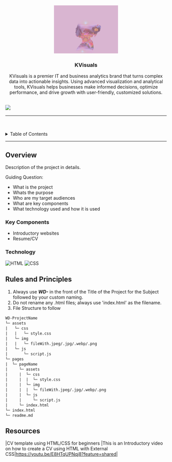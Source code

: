 
<a name="readme-top">

<br/>

<br />
<div align="center">
  <a href="assets/img/KVisuals.png">
    <img src="./assets/img/KVisuals.png" alt="KVisuals" width="200" height="150">
  </a>
  <h3 align="center">KVisuals</h3>
</div>
<div align="center"> KVisuals is a premier IT and business analytics brand that turns complex data into actionable insights. Using advanced visualization and analytical tools, KVisuals helps businesses make informed decisions, optimize performance, and drive growth with user-friendly, customized solutions. </div>

<br />

![](https://visit-counter.vercel.app/counter.png?page=https://github.com/farahKenawy/WD-Seatwork2)

---

<br />
<br />

<details>
  <summary>Table of Contents</summary>
  <ol>
    <li>
      <a href="#overview">Overview</a>
      <ol>
        <li>
          <a href="#key-components">Key Components</a>
        </li>
        <li>
          <a href="#technology">Technology</a>
        </li>
      </ol>
    </li>
    <li>
      <a href="#rules-and-principles">Rules and Principles</a>
    </li>
    <li>
      <a href="#resources">Resources</a>
    </li>
  </ol>
</details>

---

## Overview
Description of the project in details.

Guiding Question:
- What is the project
- Whats the purpose
- Who are my target audiences
- What are key components
- What technology used and how it is used

### Key Components
<!-- The following are just sample -->
- Introductory websites
- Resume/CV

### Technology
![HTML](https://img.shields.io/badge/HTML-E34F26?style=for-the-badge&logo=html5&logoColor=white)
![CSS](https://img.shields.io/badge/CSS-1572B6?style=for-the-badge&logo=css3&logoColor=white)

## Rules and Principles
1. Always use ***WD-*** in the front of the Title of the Project for the Subject followed by your custom naming.
2. Do not rename any .html files; always use 'index.html' as the filename.
3. File Structure to follow

```
WD-ProjectName
└─ assets
|   └─ css
|   |   └─ style.css
|   └─ img
|   |   └─ fileWith.jpeg/.jpg/.webp/.png
|   └─ js
|       └─ script.js
└─ pages
|  └─ pageName
|     └─ assets
|     |  └─ css
|     |  |  └─ style.css
|     |  └─ img
|     |  |  └─ fileWith.jpeg/.jpg/.webp/.png
|     |  └─ js
|     |     └─ script.js
|     └─ index.html
└─ index.html
└─ readme.md
```

## Resources
|CV template using HTML/CSS for beginners
|This is an Introductory video on how to create a CV using HTML with External CSS|https://youtu.be/E8HTqUPNqj8?feature=shared|